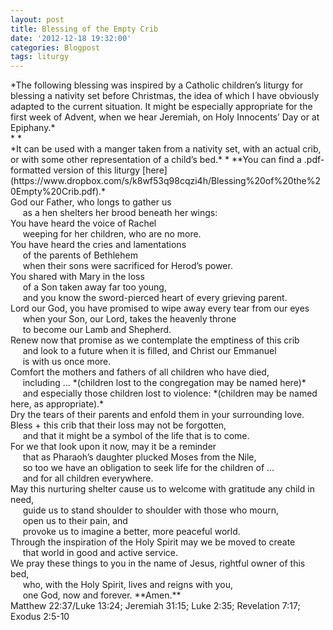 ```yaml
---
layout: post
title: Blessing of the Empty Crib
date: '2012-12-18 19:32:00'
categories: Blogpost
tags: liturgy
---
```



<div><span>*The following blessing was inspired by a Catholic children’s liturgy for blessing a nativity set before Christmas, the idea of which I have obviously adapted to the current situation. It might be especially appropriate for the first week of Advent, when we hear Jeremiah, on Holy Innocents’ Day or at Epiphany.*</span></div><div><span>*  
*</span></div><div><span>*It can be used with a manger taken from a nativity set, with an actual crib, or with some other representation of a child’s bed.*</span>  
<span>*  
*</span><span>*You can find a .pdf-formatted version of this liturgy [here](https://www.dropbox.com/s/k8wf53q98cqzi4h/Blessing%20of%20the%20Empty%20Crib.pdf).*</span></div><div><span>  
</span></div><div><span>God our Father, who longs to gather us</span></div><div><span>     as a hen shelters her brood beneath her wings:</span></div><div><span>You have heard the voice of Rachel</span></div><div><span><span></span>     weeping for her children, who are no more.</span></div><div><span>You have heard the cries and lamentations</span></div><div><span><span></span>     of the parents of Bethlehem</span></div><div><span><span></span>     when their sons were sacrificed for Herod’s power.</span></div><div><span>You shared with Mary in the loss</span></div><div><span><span></span>     of a Son taken away far too young,</span></div><div><span><span></span>     and you know the sword-pierced heart of every grieving parent.</span></div><div><span></span></div><div><span>Lord our God, you have promised to wipe away every tear from our eyes</span></div><div><span><span></span>     when your Son, our Lord, takes the heavenly throne</span></div><div><span><span></span>     to become our Lamb and Shepherd.</span></div><div><span></span></div><div><span>Renew now that promise as we contemplate the emptiness of this crib</span></div><div><span><span></span>     and look to a future when it is filled, and Christ our Emmanuel</span></div><div><span><span></span>     is with us once more.</span></div><div><span></span></div><div><span>Comfort the mothers and fathers of all children who have died,</span></div><div><span><span></span>     including … *(children lost to the congregation may be named here)*</span></div><div><span><span></span>     and especially those children lost to violence: *(children may be named here, as appropriate).*</span></div><div><span>Dry the tears of their parents and enfold them in your surrounding love.</span></div><div><span></span></div><div><span>Bless + this crib that their loss may not be forgotten,</span></div><div><span><span></span>     and that it might be a symbol of the life that is to come.</span></div><div><span></span></div><div><span>For we that look upon it now, may it be a reminder</span></div><div><span><span></span>     that as Pharaoh’s daughter plucked Moses from the Nile,</span></div><div><span><span></span>     so too we have an obligation to seek life for the children of …</span></div><div><span><span></span>     and for all children everywhere.</span></div><div><span></span></div><div><span>May this nurturing shelter cause us to welcome with gratitude any child in need,</span></div><div><span><span></span>     guide us to stand shoulder to shoulder with those who mourn,</span></div><div><span><span></span>     open us to their pain, and</span></div><div><span><span></span>     provoke us to imagine a better, more peaceful world. </span></div><div><span>Through the inspiration of the Holy Spirit may we be moved to create</span></div><div><span><span></span>     that world in good and active service.</span></div><div><span></span></div><div><span>We pray these things to you in the name of Jesus, rightful owner of this bed,</span></div><div><span><span></span>     who, with the Holy Spirit, lives and reigns with you,</span></div><div><span><span></span>     one God, now and forever. **Amen.**</span></div><div><span></span></div><div><span>Matthew 22:37/Luke 13:24; Jeremiah 31:15; Luke 2:35; Revelation 7:17; Exodus 2:5-10</span></div>
